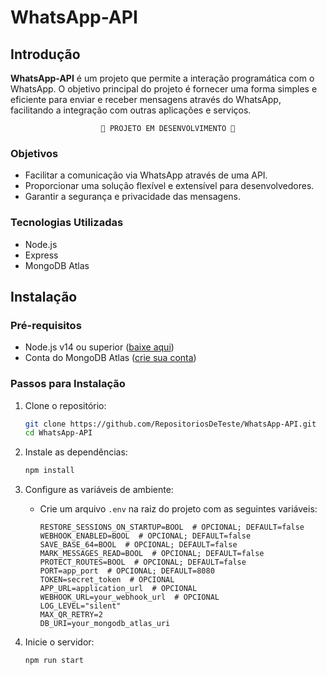 # WhatsApp-API

## Introdução

**WhatsApp-API** é um projeto que permite a interação programática com o WhatsApp. O objetivo principal do projeto é fornecer uma forma simples e eficiente para enviar e receber mensagens através do WhatsApp, facilitando a integração com outras aplicações e serviços.

<p align="center"><code>🚧 PROJETO EM DESENVOLVIMENTO 🚧</code></p>

### Objetivos
- Facilitar a comunicação via WhatsApp através de uma API.
- Proporcionar uma solução flexível e extensível para desenvolvedores.
- Garantir a segurança e privacidade das mensagens.

### Tecnologias Utilizadas
- Node.js
- Express
- MongoDB Atlas

## Instalação

### Pré-requisitos

- Node.js v14 ou superior (<a href="https://nodejs.org/en/download/package-manager">baixe aqui</a>)
- Conta do MongoDB Atlas (<a href="https://account.mongodb.com/account/login">crie sua conta</a>)

### Passos para Instalação

1. Clone o repositório:
    ```bash
    git clone https://github.com/RepositoriosDeTeste/WhatsApp-API.git
    cd WhatsApp-API
    ```

2. Instale as dependências:
    ```bash
    npm install
    ```

3. Configure as variáveis de ambiente:
    - Crie um arquivo `.env` na raiz do projeto com as seguintes variáveis:
        ```env
        RESTORE_SESSIONS_ON_STARTUP=BOOL  # OPCIONAL; DEFAULT=false
        WEBHOOK_ENABLED=BOOL  # OPCIONAL; DEFAULT=false
        SAVE_BASE_64=BOOL  # OPCIONAL; DEFAULT=false
        MARK_MESSAGES_READ=BOOL  # OPCIONAL; DEFAULT=false
        PROTECT_ROUTES=BOOL  # OPCIONAL; DEFAULT=false
        PORT=app_port  # OPCIONAL; DEFAULT=8080
        TOKEN=secret_token  # OPCIONAL
        APP_URL=application_url  # OPCIONAL
        WEBHOOK_URL=your_webhook_url  # OPCIONAL
        LOG_LEVEL="silent"
        MAX_QR_RETRY=2
        DB_URI=your_mongodb_atlas_uri
        ```

4. Inicie o servidor:
    ```bash
    npm run start
    ```



